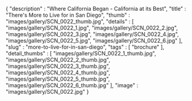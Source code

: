 {
  "description" : "Where California Began - California at its Best",
  "title" : "There's More to Live for in San Diego",
  "thumb" : "images/gallery/SCN_0022_thumb.jpg",
  "details" : [
                 "images/gallery/SCN_0022_1.jpg",
                 "images/gallery/SCN_0022_2.jpg",
                 "images/gallery/SCN_0022_3.jpg",
                 "images/gallery/SCN_0022_4.jpg",
                 "images/gallery/SCN_0022_5.jpg",
                 "images/gallery/SCN_0022_6.jpg"
               ],
  "slug" : "more-to-live-for-in-san-diego",
  "tags" : [
              "brochure"
            ],
  "detail_thumbs" : [
                       "images/gallery/SCN_0022_1_thumb.jpg",
                       "images/gallery/SCN_0022_2_thumb.jpg",
                       "images/gallery/SCN_0022_3_thumb.jpg",
                       "images/gallery/SCN_0022_4_thumb.jpg",
                       "images/gallery/SCN_0022_5_thumb.jpg",
                       "images/gallery/SCN_0022_6_thumb.jpg"
                     ],
  "image" : "images/gallery/SCN_0022.jpg"
}
